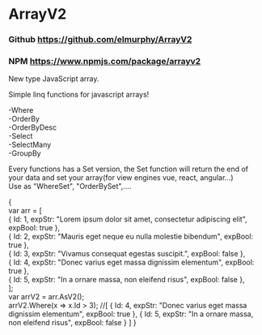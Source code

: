 # ArrayV2

### Github https://github.com/elmurphy/ArrayV2
### NPM https://www.npmjs.com/package/arrayv2

New type JavaScript array.

Simple linq functions for javascript arrays!

-Where<br>
-OrderBy<br>
-OrderByDesc<br>
-Select<br>
-SelectMany<br>
-GroupBy<br>

Every functions has a Set version, the Set function will return the end of your data and set your array(for view engines vue, react, angular...)<br>
Use as "WhereSet", "OrderBySet",.... <br>

{
<br>
var arr = [<br>
{ Id: 1, expStr: "Lorem ipsum dolor sit amet, consectetur adipiscing elit", expBool: true },<br>
{ Id: 2, expStr: "Mauris eget neque eu nulla molestie bibendum", expBool: true },<br>
{ Id: 3, expStr: "Vivamus consequat egestas suscipit.", expBool: false },<br>
{ Id: 4, expStr: "Donec varius eget massa dignissim elementum", expBool: true },<br>
{ Id: 5, expStr: "In a ornare massa, non eleifend risus", expBool: false },<br>
];<br>
var arrV2 = arr.AsV2();<br>
arrV2.Where(x => x.Id > 3); //[ { Id: 4, expStr: "Donec varius eget massa dignissim elementum", expBool: true }, { Id: 5, expStr: "In a ornare massa, non eleifend risus", expBool: false } ]
}